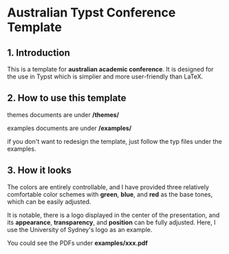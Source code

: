 # Australian Typst Conference Template

## 1. Introduction
This is a template for **australian academic conference**. It is designed for the use in Typst which is simplier and more user-friendly than LaTeX. 

## 2. How to use this template
themes documents are under **/themes/**

examples documents are under **/examples/**

if you don't want to redesign the template, just follow the typ files under the examples.

## 3. How it looks
The colors are entirely controllable, and I have provided three relatively comfortable color schemes with **green**, **blue**, and **red** as the base tones, which can be easily adjusted.

It is notable, there is a logo displayed in the center of the presentation, and its **appearance**, **transparency**, and **position** can be fully adjusted. Here, I use the University of Sydney's logo as an example.

You could see the PDFs under **examples/xxx.pdf**